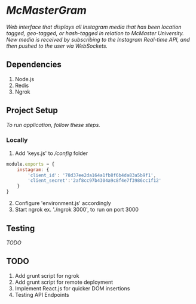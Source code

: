 # _McMasterGram_

_Web interface that displays all Instagram media that has been location tagged, geo-tagged, or hash-tagged in relation to McMaster University. New media is received by subscribing to the Instagram Real-time API, and then pushed to the user via WebSockets._

## Dependencies

1. Node.js
2. Redis
3. Ngrok

## Project Setup

_To run application, follow these steps._

### Locally 

1. Add 'keys.js' to _/config_ folder

```javascript
module.exports = {
	instagram: {
		'client_id': '78d37ee2da164a1fb8f6b4da83a5b9f1',
		'client_secret':'2af8cc97b4304a9c8f4e7f3986cc1f12'
	}
}
```

2. Configure 'environment.js' accordingly
3. Start ngrok ex. './ngrok 3000', to run on port 3000

## Testing

_TODO_

## TODO

1. Add grunt script for ngrok
2. Add grunt script for remote deployment
3. Implement React.js for quicker DOM insertions
4. Testing API Endpoints